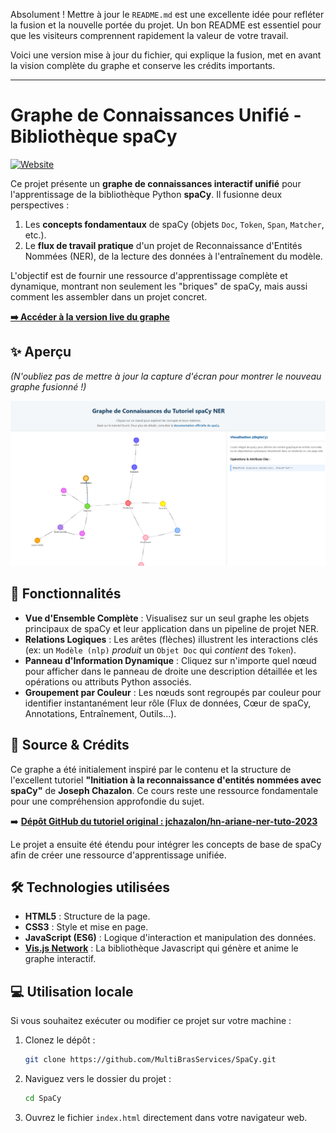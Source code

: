 Absolument ! Mettre à jour le `README.md` est une excellente idée pour refléter la fusion et la nouvelle portée du projet. Un bon README est essentiel pour que les visiteurs comprennent rapidement la valeur de votre travail.

Voici une version mise à jour du fichier, qui explique la fusion, met en avant la vision complète du graphe et conserve les crédits importants.

---

# Graphe de Connaissances Unifié - Bibliothèque spaCy

[![Website](https://img.shields.io/badge/Accéder_au_graphe-Live-blue?style=for-the-badge)](https://multibrasservices.github.io/SpaCy/)

Ce projet présente un **graphe de connaissances interactif unifié** pour l'apprentissage de la bibliothèque Python **spaCy**. Il fusionne deux perspectives :

1.  Les **concepts fondamentaux** de spaCy (objets `Doc`, `Token`, `Span`, `Matcher`, etc.).
2.  Le **flux de travail pratique** d'un projet de Reconnaissance d'Entités Nommées (NER), de la lecture des données à l'entraînement du modèle.

L'objectif est de fournir une ressource d'apprentissage complète et dynamique, montrant non seulement les "briques" de spaCy, mais aussi comment les assembler dans un projet concret.

**[➡️ Accéder à la version live du graphe](https://multibrasservices.github.io/SpaCy/)**

## ✨ Aperçu

*(N'oubliez pas de mettre à jour la capture d'écran pour montrer le nouveau graphe fusionné !)*

![Aperçu du graphe de connaissances unifié spaCy](kg.PNG)

## 🚀 Fonctionnalités

*   **Vue d'Ensemble Complète** : Visualisez sur un seul graphe les objets principaux de spaCy et leur application dans un pipeline de projet NER.
*   **Relations Logiques** : Les arêtes (flèches) illustrent les interactions clés (ex: un `Modèle (nlp)` *produit* un `Objet Doc` qui *contient* des `Token`).
*   **Panneau d'Information Dynamique** : Cliquez sur n'importe quel nœud pour afficher dans le panneau de droite une description détaillée et les opérations ou attributs Python associés.
*   **Groupement par Couleur** : Les nœuds sont regroupés par couleur pour identifier instantanément leur rôle (Flux de données, Cœur de spaCy, Annotations, Entraînement, Outils...).

## 📄 Source & Crédits

Ce graphe a été initialement inspiré par le contenu et la structure de l'excellent tutoriel **"Initiation à la reconnaissance d'entités nommées avec spaCy"** de **Joseph Chazalon**. Ce cours reste une ressource fondamentale pour une compréhension approfondie du sujet.

➡️ **[Dépôt GitHub du tutoriel original : jchazalon/hn-ariane-ner-tuto-2023](https://github.com/jchazalon/hn-ariane-ner-tuto-2023)**

Le projet a ensuite été étendu pour intégrer les concepts de base de spaCy afin de créer une ressource d'apprentissage unifiée.

## 🛠️ Technologies utilisées

*   **HTML5** : Structure de la page.
*   **CSS3** : Style et mise en page.
*   **JavaScript (ES6)** : Logique d'interaction et manipulation des données.
*   **[Vis.js Network](https://visjs.github.io/vis-network/docs/network/)** : La bibliothèque Javascript qui génère et anime le graphe interactif.

## 💻 Utilisation locale

Si vous souhaitez exécuter ou modifier ce projet sur votre machine :

1.  Clonez le dépôt :
    ```bash
    git clone https://github.com/MultiBrasServices/SpaCy.git
    ```
2.  Naviguez vers le dossier du projet :
    ```bash
    cd SpaCy
    ```
3.  Ouvrez le fichier `index.html` directement dans votre navigateur web.
